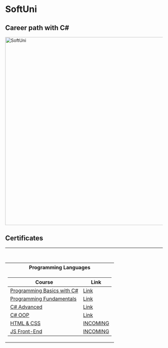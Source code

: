 # SoftUni
## Career path with C#

<img align="center" alt="SoftUni" width="600" src = "https://github.com/stoyantsiparov/SoftUni/assets/133793181/848ee8c4-034f-4cec-b34c-f8956b9ff989">


<h2> Certificates </h2>

---

<table align="center">
  
<br/>

<tr>
  <th> Programming Languages </th>
</tr>

<tr>
<td>

| **Course**                                                 | **Link**                                                                 |
|------------------------------------------------------------|--------------------------------------------------------------------------|
| <a href="https://softuni.bg/courses/programming-basics" > Programming Basics with C# </a>                                                                                                                                        |<a href="https://softuni.bg/certificates/details/170390/aae80e3d">Link</a>|                          
| <a href="https://softuni.bg/courses/programming-fundamentals-csharp-java-js-python"> Programming Fundamentals </a>                                                                                                               |<a href="https://softuni.bg/certificates/details/179579/58509358">Link</a>|   
| <a href="https://softuni.bg/courses/csharp-advanced"> C# Advanced </a>                                                                                                                                                           |<a href="https://softuni.bg/certificates/details/188349/1635f6e7">Link</a>|   
| <a href="https://softuni.bg/courses/c-sharp-oop"> C# OOP </a>                                                                                                                                                                    |<a href="https://softuni.bg/certificates/details/195582/34667e15">Link</a>| 
| <a href="https://softuni.bg/courses/html-and-css" > HTML & CSS </a>                                                                                                                                                              |<a href="INCOMING">INCOMING</a>|                          
| <a href="https://softuni.bg/courses/js-front-end"> JS Front-End </a>                                                                                                                                                             |<a href="INCOMING">INCOMING</a>|  
</td>


